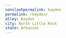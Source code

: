 ```yaml
---
﻿nonslashpermalink: kayden
permalink: /kayden/
alley: Kayden
city: North Little Rock
state: Arkansas
---
```


